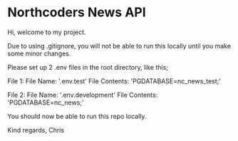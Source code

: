# Northcoders News API

Hi, welcome to my project. 

Due to using .gitignore, you will not be able to run this locally until you make some minor changes. 

Please set up 2 .env files in the root directory, like this; 

File 1:
    File Name: 
        '.env.test'
    File Contents: 
        'PGDATABASE=nc_news_test;'

File 2:
    File Name: 
        '.env.development'
    File Contents: 
        'PGDATABASE=nc_news;'

You should now be able to run this repo locally. 

Kind regards,
Chris
